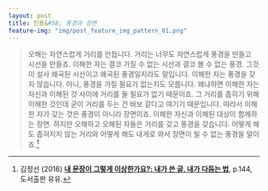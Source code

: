 ```yaml
---
layout: post
title: 인용&#58; 풍경과 장면
feature-img: "img/post_feature_img_pattern_01.png"
---
```


> 오해는 자연스럽게 거리를 만듭니다. 거리는 너무도 자연스럽게 풍경을 만들고 시선을 만들죠. 이해한 자는 결코 가질 수 없는 시선과 결코 볼 수 없는 풍경. 그것이 설사 왜곡된 시선이고 왜곡된 풍경일지라도 말입니다. 이해한 자는 풍경을 갖지 않습니다. 아니, 풍경을 가질 필요가 없는지도 모릅니다. 왜냐하면 이해한 자는 자신과 이해된 것 사이에 거리를 둘 필요가 없기 때문이죠. 그 거리를 좁히기 위해 이해한 것인데 굳이 거리를 두는 건 바보 같다고 여기기 때문입니다. 따라서 이해한 자가 갖는 것은 풍경이 아니라 장면이죠. 이해한 자신과 이해된 대상이 함께하는 장면. 하지만 오해하고 오해된 자들은 거리를 갖고 풍경을 갖습니다. 어떻게 해도 좁혀지지 않는 거리와 어떻게 해도 내게로 와서 장면이 될 수 없는 풍경을 말이죠.[^1]

[^1]: 김정선 (2016) **[내 문장이 그렇게 이상한가요?: 내가 쓴 글, 내가 다듬는 법][book]**, p.144, 도서출판 유유.

[book]: http://www.aladin.co.kr/shop/wproduct.aspx?ItemId=74920327